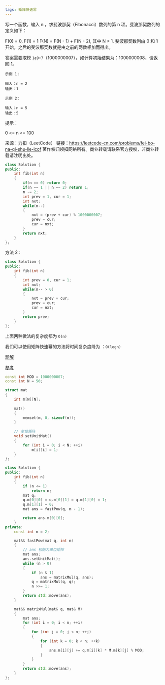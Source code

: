 ```yaml
---
tags: 矩阵快速幂
---
```






写一个函数，输入 n ，求斐波那契（Fibonacci）数列的第 n 项。斐波那契数列的定义如下：

F(0) = 0,   F(1) = 1
F(N) = F(N - 1) + F(N - 2), 其中 N > 1.
斐波那契数列由 0 和 1 开始，之后的斐波那契数就是由之前的两数相加而得出。

答案需要取模 `1e9+7`（1000000007），如计算初始结果为：1000000008，请返回 1。

 ```
示例 1：

输入：n = 2
输出：1

示例 2：

输入：n = 5
输出：5
 ```


提示：

0 <= n <= 100

来源：力扣（LeetCode）
链接：https://leetcode-cn.com/problems/fei-bo-na-qi-shu-lie-lcof
著作权归领扣网络所有。商业转载请联系官方授权，非商业转载请注明出处。

```cpp
class Solution {
public:
    int fib(int n) 
    {
        if(n == 0) return 0;
        if(n == 1 || n == 2) return 1;
        n -= 2;
        int prev = 1, cur = 1;
        int nxt;
        while(n--)
        {
            nxt = (prev + cur) % 1000000007;
            prev = cur;
            cur = nxt;
        }
        return nxt;
    }
};
```

方法 2：

```cpp
class Solution {
public:
    int fib(int n) 
    {
        int prev = 0, cur = 1;
        int nxt;
        while(n-- > 0)
        {
            nxt = prev + cur;
            prev = cur;
            cur = nxt;
        }
        return prev;
    }
};
```

上面两种做法的复杂度都为 `O(n)` 

我们可以使用矩阵快速幂的方法将时间复杂度降为 ：`O(logn)`

[题解](https://leetcode-cn.com/problems/fibonacci-number/solution/fei-bo-na-qi-shu-by-leetcode-solution-o4ze/)

[参考](https://blog.csdn.net/qq_43827595/article/details/106157681)

```cpp
const int MOD = 1000000007;
const int N = 50;

struct mat
{
    int m[N][N];
    
    mat()
    {
        memset(m, 0, sizeof(m));
    }
    
    // 单位矩阵
    void setUnitMat()
    {
        for (int i = 0; i < N; ++i)
            m[i][i] = 1;
    }
};

class Solution {
public:
    int fib(int n)
    {
        if (n <= 1)
            return n;
        mat q;
        q.m[0][0] = q.m[0][1] = q.m[1][0] = 1;
        q.m[1][1] = 0;
        mat ans = fastPow(q, n - 1);

        return ans.m[0][0];
    }
private:
    const int n = 2;

    mat&& fastPow(mat q, int n)
    {
        // ans 初始为单位矩阵
        mat ans;
        ans.setUnitMat();
        while (n > 0)
        {
            if (n & 1)
                ans = matrixMul(q, ans);
            q = matrixMul(q, q);
            n >>= 1;
        }
        return std::move(ans);
    }

    mat&& matrixMul(mat& q, mat& M)
    {
        mat ans;
        for (int i = 0; i < n; ++i)
        {
            for (int j = 0; j < n; ++j)
            {
                for (int k = 0; k < n; ++k)
                {
                    ans.m[i][j] += q.m[i][k] * M.m[k][j] % MOD;
                }
            }
        }
        return std::move(ans);
    }
};
```

